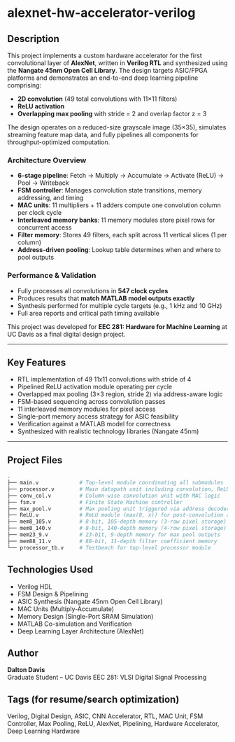 # alexnet-hw-accelerator-verilog

## Description

This project implements a custom hardware accelerator for the first convolutional layer of **AlexNet**, written in **Verilog RTL** and synthesized using the **Nangate 45nm Open Cell Library**. The design targets ASIC/FPGA platforms and demonstrates an end-to-end deep learning pipeline comprising:

- **2D convolution** (49 total convolutions with 11×11 filters)
- **ReLU activation**
- **Overlapping max pooling** with stride = 2 and overlap factor z = 3

The design operates on a reduced-size grayscale image (35×35), simulates streaming feature map data, and fully pipelines all components for throughput-optimized computation.

### Architecture Overview

- **6-stage pipeline**: Fetch → Multiply → Accumulate → Activate (ReLU) → Pool → Writeback
- **FSM controller**: Manages convolution state transitions, memory addressing, and timing
- **MAC units**: 11 multipliers + 11 adders compute one convolution column per clock cycle
- **Interleaved memory banks**: 11 memory modules store pixel rows for concurrent access
- **Filter memory**: Stores 49 filters, each split across 11 vertical slices (1 per column)
- **Address-driven pooling**: Lookup table determines when and where to pool outputs

### Performance & Validation

- Fully processes all convolutions in **547 clock cycles**
- Produces results that **match MATLAB model outputs exactly**
- Synthesis performed for multiple cycle targets (e.g., 1 kHz and 10 GHz)
- Full area reports and critical path timing available

This project was developed for **EEC 281: Hardware for Machine Learning** at UC Davis as a final digital design project.

---

## Key Features

- RTL implementation of 49 11x11 convolutions with stride of 4
- Pipelined ReLU activation module operating per cycle
- Overlapped max pooling (3×3 region, stride 2) via address-aware logic
- FSM-based sequencing across convolution passes
- 11 interleaved memory modules for pixel access
- Single-port memory access strategy for ASIC feasibility
- Verification against a MATLAB model for correctness
- Synthesized with realistic technology libraries (Nangate 45nm)

---

## Project Files

```bash
.
├── main.v             # Top-level module coordinating all submodules
├── processor.v        # Main datapath unit including convolution, ReLU, and max pool
├── conv_col.v         # Column-wise convolution unit with MAC logic
├── fsm.v              # Finite State Machine controller
├── max_pool.v         # Max pooling unit triggered via address decoder
├── ReLU.v             # ReLU module (max(0, x)) for post-convolution activation
├── mem8_105.v         # 8-bit, 105-depth memory (3-row pixel storage)
├── mem8_140.v         # 8-bit, 140-depth memory (4-row pixel storage)
├── mem23_9.v          # 23-bit, 9-depth memory for max pool outputs
├── mem88_11.v         # 88-bit, 11-depth filter coefficient memory
└── processor_tb.v     # Testbench for top-level processor module
```

## Technologies Used

- Verilog HDL
- FSM Design & Pipelining
- ASIC Synthesis (Nangate 45nm Open Cell Library)
- MAC Units (Multiply-Accumulate)
- Memory Design (Single-Port SRAM Simulation)
- MATLAB Co-simulation and Verification
- Deep Learning Layer Architecture (AlexNet)

## Author

**Dalton Davis**  
Graduate Student – UC Davis 
EEC 281: VLSI Digital Signal Processing

## Tags (for resume/search optimization)

Verilog, Digital Design, ASIC, CNN Accelerator, RTL, MAC Unit, FSM Controller, Max Pooling, ReLU, AlexNet, Pipelining, Hardware Accelerator, Deep Learning Hardware
